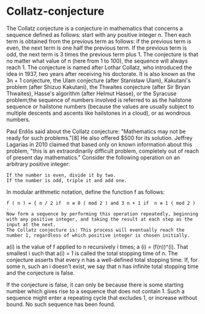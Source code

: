 # Collatz-conjecture
The Collatz conjecture is a conjecture in mathematics that concerns a sequence defined as follows: start with any positive integer n. Then each term is obtained from the previous term as follows: if the previous term is even, the next term is one half the previous term. If the previous term is odd, the next term is 3 times the previous term plus 1. The conjecture is that no matter what value of n (here from 1 to 100), the sequence will always reach 1. 
The conjecture is named after Lothar Collatz, who introduced the idea in 1937, two years after receiving his doctorate. It is also known as the 3n + 1 conjecture, the Ulam conjecture (after Stanisław Ulam), Kakutani's problem (after Shizuo Kakutani), the Thwaites conjecture (after Sir Bryan Thwaites), Hasse's algorithm (after Helmut Hasse), or the Syracuse problem;the sequence of numbers involved is referred to as the hailstone sequence or hailstone numbers (because the values are usually subject to multiple descents and ascents like hailstones in a cloud), or as wondrous numbers.

Paul Erdős said about the Collatz conjecture: "Mathematics may not be ready for such problems."[8] He also offered $500 for its solution. Jeffrey Lagarias in 2010 claimed that based only on known information about this problem, "this is an extraordinarily difficult problem, completely out of reach of present day mathematics."
Consider the following operation on an arbitrary positive integer:

    If the number is even, divide it by two.
    If the number is odd, triple it and add one.

In modular arithmetic notation, define the function f as follows:

    f ( n ) = { n / 2 if  n ≡ 0 ( mod 2 ) and 3 n + 1 if  n ≡ 1 ( mod 2 ) . 
    Now form a sequence by performing this operation repeatedly, beginning with any positive integer, and taking the result at each step as the input at the next. 
    The Collatz conjecture is: This process will eventually reach the number 1, regardless of which positive integer is chosen initially.
a(i) is the value of f  applied to  n recursively i  times; a (i) = (f(n))^(i).
That smallest i such that a(i) = 1 is called the total stopping time of n. The conjecture asserts that every n has a well-defined total stopping time. If, for some n, such an i doesn't exist, we say that n has infinite total stopping time and the conjecture is false.

If the conjecture is false, it can only be because there is some starting number which gives rise to a sequence that does not contain 1. Such a sequence might enter a repeating cycle that excludes 1, or increase without bound. No such sequence has been found. 
